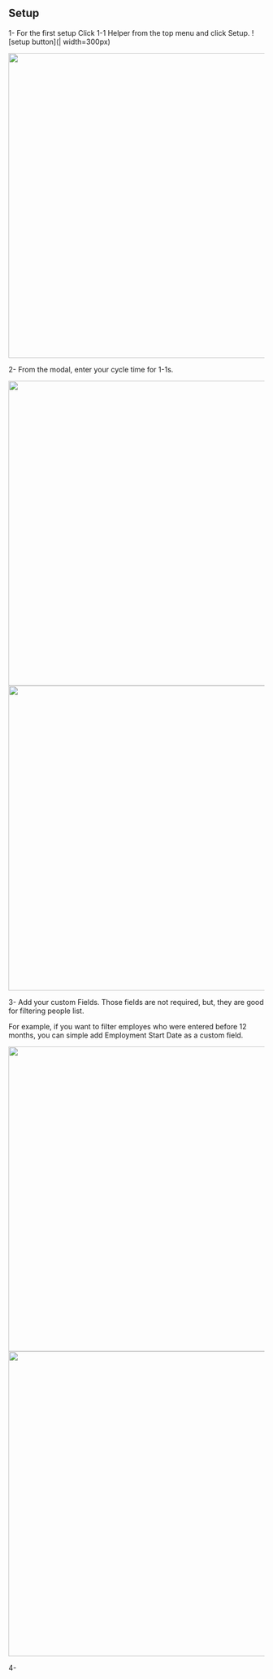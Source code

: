 ## Setup

1- For the first setup Click 1-1 Helper from the top menu and click Setup.
![setup button](| width=300px)

<img src="https://i.imgur.com/LLXTH2b.png " width="600" >

2- From the modal, enter your cycle time for 1-1s. 

<img src="https://i.imgur.com/5ge8Iv9.png" width="600" >
<img src="https://i.imgur.com/P10AVfa.png" width="600" >

3- Add your custom Fields. Those fields are not required, but, they are good for filtering people list.

For example, if you want to filter employes who were entered before 12 months, you can simple add Employment Start Date as a custom field.

<img src="https://i.imgur.com/9DHnzXD.png" width="600" >
<img src="https://i.imgur.com/Ju4VQjo.png" width="600" >

4- 


